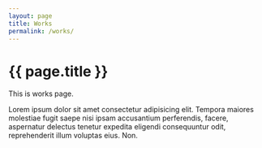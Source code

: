 ```yaml
---
layout: page
title: Works
permalink: /works/
---
```


<h1>{{ page.title }}</h1>

This is works page. 

Lorem ipsum dolor sit amet consectetur adipisicing elit. Tempora maiores molestiae fugit saepe nisi ipsam accusantium perferendis, facere, aspernatur delectus tenetur expedita eligendi consequuntur odit, reprehenderit illum voluptas eius. Non.
